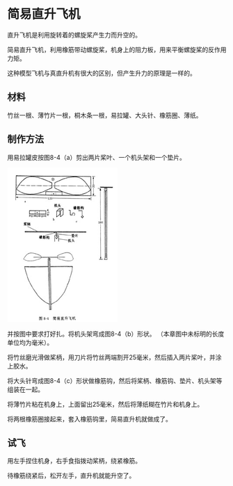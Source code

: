 # 简易直升飞机

直升飞机是利用旋转着的螺旋桨产生力而升空的。

简易直升飞机，利用橡筋带动螺旋桨，机身上的阻力板，用来平衡螺旋桨的反作用力矩。

这种模型飞机与真直升机有很大的区别，但产生升力的原理是一样的。

## 材料

竹丝一根、薄竹片一根，桐木条一根，易拉罐、大头针、橡筋圈、薄纸。

## 制作方法
用易拉罐皮按图8-4（a）剪出两片桨叶、一个机头架和一个垫片。

![](001.jpg)

并按图中要求打好扎。将机头架弯成图8-4（b）形状。
（本章图中未标明的长度单位均为毫米）。


将竹丝磨光滑做桨柄，用刀片将竹丝两端割开25毫米，然后插入两片桨叶，并涂上胶水。


将大头针弯成图8-4（c）形状做橡筋钩，然后将桨柄、橡筋钩、垫片、机头架等组装在一起。

将薄竹片粘在机身上，上面留出25毫米，然后将薄纸糊在竹片和机身上。

将两根橡筋圈接起来，套入橡筋钩里，简易直升机就做成了。

## 试飞

用左手捏住机身，右手食指拨动桨柄，绕紧橡筋。

待橡筋绕紧后，松开左手，直升机就能升空了。